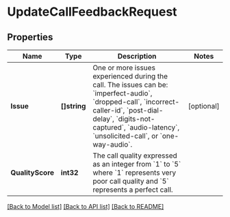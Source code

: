 # UpdateCallFeedbackRequest

## Properties

Name | Type | Description | Notes
------------ | ------------- | ------------- | -------------
**Issue** | **[]string** | One or more issues experienced during the call. The issues can be: &#x60;imperfect-audio&#x60;, &#x60;dropped-call&#x60;, &#x60;incorrect-caller-id&#x60;, &#x60;post-dial-delay&#x60;, &#x60;digits-not-captured&#x60;, &#x60;audio-latency&#x60;, &#x60;unsolicited-call&#x60;, or &#x60;one-way-audio&#x60;. | [optional] 
**QualityScore** | **int32** | The call quality expressed as an integer from &#x60;1&#x60; to &#x60;5&#x60; where &#x60;1&#x60; represents very poor call quality and &#x60;5&#x60; represents a perfect call. | 

[[Back to Model list]](../README.md#documentation-for-models) [[Back to API list]](../README.md#documentation-for-api-endpoints) [[Back to README]](../README.md)



